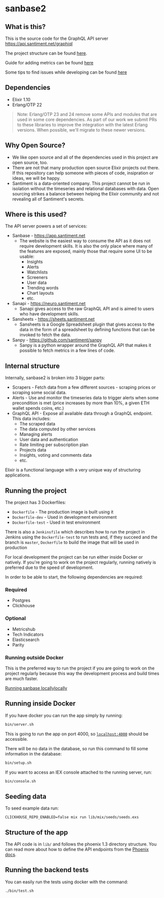 # sanbase2

## What is this?

This is the source code for the GraphQL API server https://api.santiment.net/graphiql

The project structure can be found [here](docs/project-structure.md).

Guide for adding metrics can be found [here](docs/adding-metrics-guide.md)

Some tips to find issues while developing can be found [here](docs/development-tips.md)

## Dependencies

- Elixir 1.10
- Erlang/OTP 22

> Note: Erlang/OTP 23 and 24 remove some APIs and modules that are used in some
> core dependencies. As part of our work we submit PRs to these libraries to improve
> the integration with the latest Erlang versions. When possible, we'll migrate to these
> newer versions.

## Why Open Source?

- We like open source and all of the dependencies used in this project are open source, too.
- There are not that many production open source Elixir projects out there. If this repository can help someone with pieces of code, insipration or ideas, we will be happy.
- Santiment is a data-oriented company. This project cannot be run in isolation without the timeseries and relational databases with data. Open sourcing strikes a balance between helping the Elixir community and not revealing all of Santiment's secrets.

## Where is this used?

The API server powers a set of services:

- Sanbase - https://app.santiment.net
  - The website is the easiest way to consume the API as it does not require
    development skills. It is also the only place where many of the features are
    exposed, mainly those that require some UI to be usable:
    - Insights
    - Alerts
    - Watchlists
    - Screeners
    - User data
    - Trending words
    - Chart layouts
    - etc.
- Sanapi - https://neuro.santiment.net
  - Sanapi gives access to the raw GraphQL API and is aimed to users who have
    development skills.
- Sansheets - https://sheets.santiment.net
  - Sansheets is a Google Spreadsheet plugin that gives access to the data in
    the form of a spreadsheet by defining functions that can be invoked to fetch
    the data.
- Sanpy - https://github.com/santiment/sanpy
  - Sanpy is a python wrapper around the GraphQL API that makes it possible to
    fetch metrics in a few lines of code.

## Internal structure

Internally, sanbase2 is broken into 3 bigger parts:

- Scrapers - Fetch data from a few different sources - scraping prices or
  scraping some social data.
- Alerts - Use and monitor the timeseries data to trigger alerts when some
  precondition is met (price increases by more than 10%, a given ETH wallet
  spends coins, etc.)
- GraphQL API - Expose all available data through a GraphQL endpoint. This data
  includes:
  - The scraped data
  - The data computed by other services
  - Managing alerts
  - User data and authentication
  - Rate limiting per subscription plan
  - Projects data
  - Insights, voting and comments data
  - etc.

Elixir is a functional language with a very unique way of structuring applications.

## Running the project

The project has 3 Dockerfiles:

- `Dockerfile` - The production image is built using it
- `Dockerfile-dev` - Used in development environment
- `Dockerfile-test` - Used in test environment

There is also a `Jenkinsfile` which describes how to run the project in Jenkins
using the `Dockerfile-test` to run tests and, if they succeed and the branch is
`master`, `Dockerfile` to build the image that will be used in production

For local development the project can be run either inside Docker or
natively. If you're going to work on the project regularly, running natively
is preferred due to the speed of development.

In order to be able to start, the following dependencies are required:

### Required

- Postgres
- Clickhouse

### Optional

- Metricshub
- Tech Indicators
- Elasticsearch
- Parity

### Running outside Docker

This is the preferred way to run the project if you are going to work on the
project regularly because this way the development process and build times are
much faster.

[Running sanbase locallylocally](docs/sanbase-local-development.md)

## Running inside Docker

If you have docker you can run the app simply by running:

```bash
bin/server.sh
```

This is going to run the app on port 4000, so [`localhost:4000`](http://localhost:4000) should be accessible.

There will be no data in the database, so run this command to fill some information in the database:

```bash
bin/setup.sh
```

If you want to access an IEX console attached to the running server, run:

```bash
bin/console.sh
```

## Seeding data

To seed example data run:

```console
CLICKHOUSE_REPO_ENABLED=false mix run lib/mix/seeds/seeds.exs
```

## Structure of the app

The API code is in `lib/` and follows the phoenix 1.3
directory structure. You can read more about how to define the API
endpoints from the [Phoenix docs](https://hexdocs.pm/phoenix/overview.html).

## Running the backend tests

You can easily run the tests using docker with the command:

```bash
./bin/test.sh
```

